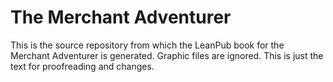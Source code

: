 # The Merchant Adventurer

This is the source repository from which the LeanPub book for the Merchant Adventurer is generated. Graphic files are ignored. This is just the text for proofreading and changes. 